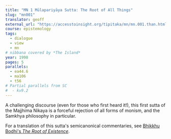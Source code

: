 ```yaml
---
title: "MN 1 Mūlapariyāya Sutta: The Root of All Things"
slug: "mn001"
translator: geoff
external_url: "https://accesstoinsight.org/tipitaka/mn/mn.001.than.html"
course: epistemology
tags:
  - dialogue
  - view
  - mn
# nibbana covered by *The Island*
year: 1998
pages: 5
parallels:
  - ea44.6
  - ma106
  - t56
# Partial parallels from SC
#  - kv9.2
---
```


A challenging discourse (even for those who first heard it!), this first sutta of the Majjhima Nikaya is a forceful rejection of all forms of monism, and the Samkhya philosophy in particular.

For a translation of this sutta's semicanonical commentaries, see [Bhikkhu Bodhi's *The Root of Existence*](/content/monographs/mn1-cmy_bodhi).
